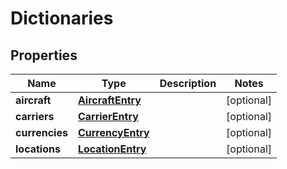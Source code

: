 # Dictionaries

## Properties
Name | Type | Description | Notes
------------ | ------------- | ------------- | -------------
**aircraft** | [**AircraftEntry**](AircraftEntry.md) |  |  [optional]
**carriers** | [**CarrierEntry**](CarrierEntry.md) |  |  [optional]
**currencies** | [**CurrencyEntry**](CurrencyEntry.md) |  |  [optional]
**locations** | [**LocationEntry**](LocationEntry.md) |  |  [optional]
